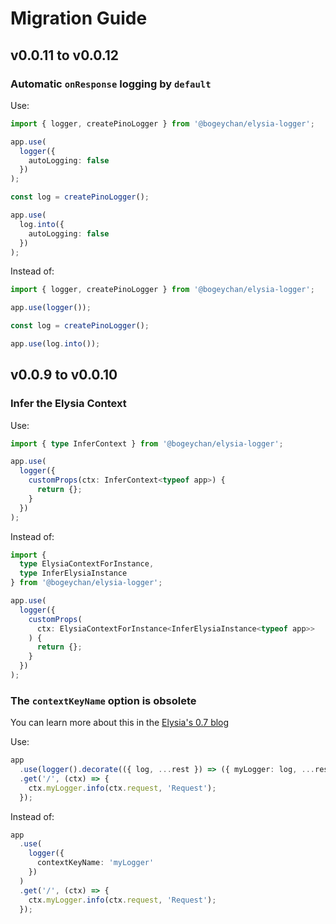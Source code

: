 # Migration Guide

## v0.0.11 to v0.0.12

### Automatic `onResponse` logging by `default`

Use:

```ts
import { logger, createPinoLogger } from '@bogeychan/elysia-logger';

app.use(
  logger({
    autoLogging: false
  })
);

const log = createPinoLogger();

app.use(
  log.into({
    autoLogging: false
  })
);
```

Instead of:

```ts
import { logger, createPinoLogger } from '@bogeychan/elysia-logger';

app.use(logger());

const log = createPinoLogger();

app.use(log.into());
```

## v0.0.9 to v0.0.10

### Infer the Elysia Context

Use:

```ts
import { type InferContext } from '@bogeychan/elysia-logger';

app.use(
  logger({
    customProps(ctx: InferContext<typeof app>) {
      return {};
    }
  })
);
```

Instead of:

```ts
import {
  type ElysiaContextForInstance,
  type InferElysiaInstance
} from '@bogeychan/elysia-logger';

app.use(
  logger({
    customProps(
      ctx: ElysiaContextForInstance<InferElysiaInstance<typeof app>>
    ) {
      return {};
    }
  })
);
```

### The `contextKeyName` option is obsolete

You can learn more about this in the [Elysia's 0.7 blog](https://elysiajs.com/blog/elysia-07.html)

Use:

```ts
app
  .use(logger().decorate(({ log, ...rest }) => ({ myLogger: log, ...rest })))
  .get('/', (ctx) => {
    ctx.myLogger.info(ctx.request, 'Request');
  });
```

Instead of:

```ts
app
  .use(
    logger({
      contextKeyName: 'myLogger'
    })
  )
  .get('/', (ctx) => {
    ctx.myLogger.info(ctx.request, 'Request');
  });
```

